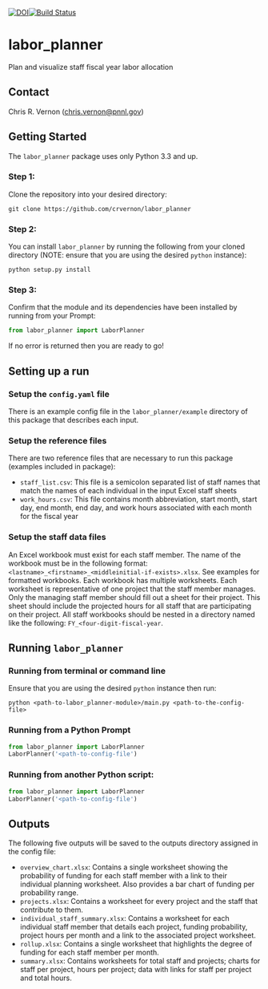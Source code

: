 [![DOI](https://zenodo.org/badge/192757129.svg)](https://zenodo.org/badge/latestdoi/192757129)[![Build Status](https://travis-ci.org/crvernon/labor_planner.svg?branch=master)](https://travis-ci.org/crvernon/labor_planner)

# labor_planner
Plan and visualize staff fiscal year labor allocation

## Contact
Chris R. Vernon (chris.vernon@pnnl.gov)

## Getting Started
The `labor_planner` package uses only Python 3.3 and up.

### Step 1:
Clone the repository into your desired directory:

`git clone https://github.com/crvernon/labor_planner`

### Step 2:
You can install `labor_planner` by running the following from your cloned directory (NOTE: ensure that you are using the desired `python` instance):

`python setup.py install`

### Step 3:
Confirm that the module and its dependencies have been installed by running from your Prompt:

```python
from labor_planner import LaborPlanner
```

If no error is returned then you are ready to go!

## Setting up a run

### Setup the `config.yaml` file
There is an example config file in the `labor_planner/example` directory of this package that describes each input.

### Setup the reference files
There are two reference files that are necessary to run this package (examples included in package):
- `staff_list.csv`:  This file is a semicolon separated list of staff names that match the names of each individual in the input Excel staff sheets
- `work_hours.csv`:  This file contains month abbreviation, start month, start day, end month, end day, and work hours associated with each month for the fiscal year

### Setup the staff data files
An Excel workbook must exist for each staff member.  The name of the workbook must be in the following format: `<lastname>_<firstname>_<middleinitial-if-exists>.xlsx`.  See examples for formatted workbooks.  Each workbook has multiple worksheets.  Each worksheet is representative of one project that the staff member manages.  Only the managing staff member should fill out a sheet for their project.  This sheet should include the projected hours for all staff that are participating on their project.  All staff workbooks should be nested in a directory named like the following: `FY_<four-digit-fiscal-year`.

## Running `labor_planner`

### Running from terminal or command line
Ensure that you are using the desired `python` instance then run:

`python <path-to-labor_planner-module>/main.py <path-to-the-config-file>`

### Running from a Python Prompt

```python
from labor_planner import LaborPlanner
LaborPlanner('<path-to-config-file')
```

### Running from another Python script:

```python
from labor_planner import LaborPlanner
LaborPlanner('<path-to-config-file')
```

## Outputs
The following five outputs will be saved to the outputs directory assigned in the config file:
- `overview_chart.xlsx`:  Contains a single worksheet showing the probability of funding for each staff member with a link to their individual planning worksheet. Also provides a bar chart of funding per probability range.
- `projects.xlsx`:  Contains a worksheet for every project and the staff that contribute to them.
- `individual_staff_summary.xlsx`:  Contains a worksheet for each individual staff member that details each project, funding probability, project hours per month and a link to the associated project worksheet.
- `rollup.xlsx`:  Contains a single worksheet that highlights the degree of funding for each staff member per month.
- `summary.xlsx`:  Contains worksheets for total staff and projects; charts for staff per project, hours per project; data with links for staff per project and total hours.
